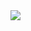 <img src="https://capsule-render.vercel.app/api?type=Waving&height=200&color=auto&section=header&text=Welcome&fontAlignY=20&fontSize=50&desc=Jipsa's%20Git%20Page&descAlign=90" />

<!--
**10kor/10kor** is a ✨ _special_ ✨ repository because its `README.md` (this file) appears on your GitHub profile.

Here are some ideas to get you started:

- 🔭 I’m currently working on ...
- 🌱 I’m currently learning ...
- 👯 I’m looking to collaborate on ...
- 🤔 I’m looking for help with ...
- 💬 Ask me about ...
- 📫 How to reach me: ...
- 😄 Pronouns: ...
- ⚡ Fun fact: ...
-->

